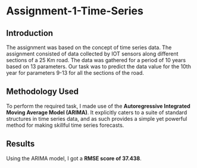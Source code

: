 # Assignment-1-Time-Series
## Introduction
The assignment was based on the concept of time series data. The assignment consisted of data collected by IOT sensors along different sections of a 25 Km road.
The data was gathered for a period of 10 years based on 13 parameters. Our task was to predict the data value for the 10th year for parameters 9-13 for all the
sections of the road.

## Methodology Used
To perform the required task, I made use of the **Autoregressive Integrated Moving Average Model (ARIMA)**. It explicitly caters to a suite of standard structures in time series data, and as such provides a simple yet powerful method for making skillful time series forecasts.

## Results
Using the ARIMA model, I got a **RMSE score of 37.438**.
